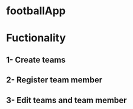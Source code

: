 # footballApp

# Fuctionality
  ## 1- Create teams
  ## 2- Register team member
  ## 3- Edit teams and team member
